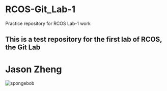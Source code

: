 # RCOS-Git_Lab-1
Practice repository for RCOS Lab-1 work

## This is a test repository for the first lab of RCOS, the Git Lab

# Jason Zheng
![spongebob](https://github.com/user-attachments/assets/b3336cd5-c1af-4c1a-9c0d-e4c870614ab6)
